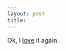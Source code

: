 ```yaml
---
layout: post
title: 
---
```


Ok, I <a href="http://www.theonering.net/perl/newsview/1/990767505">love</a> it again.
